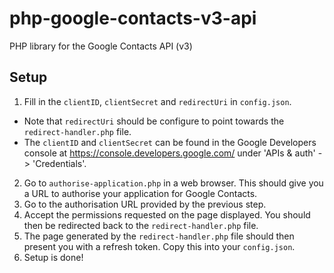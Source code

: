 # php-google-contacts-v3-api
PHP library for the Google Contacts API (v3)

## Setup

1. Fill in the `clientID`, `clientSecret` and `redirectUri` in `config.json`.
  * Note that `redirectUri` should be configure to point towards the `redirect-handler.php` file.
  * The `clientID` and `clientSecret` can be found in the Google Developers console at https://console.developers.google.com/ under 'APIs & auth' -> 'Credentials'.

2. Go to `authorise-application.php` in a web browser. This should give you a URL to authorise your application for Google Contacts.
3. Go to the authorisation URL provided by the previous step.
4. Accept the permissions requested on the page displayed. You should then be redirected back to the `redirect-handler.php` file.
5. The page generated by the `redirect-handler.php` file should then present you with a refresh token. Copy this into your `config.json`.
6. Setup is done!


